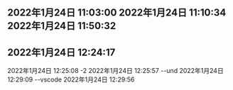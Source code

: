 2022年1月24日 11:03:00
2022年1月24日 11:10:34
2022年1月24日 11:50:32
--
2022年1月24日 12:24:17
--
2022年1月24日 12:25:08
-2
2022年1月24日 12:25:57
--und
2022年1月24日 12:29:09
--vscode
2022年1月24日 12:29:56